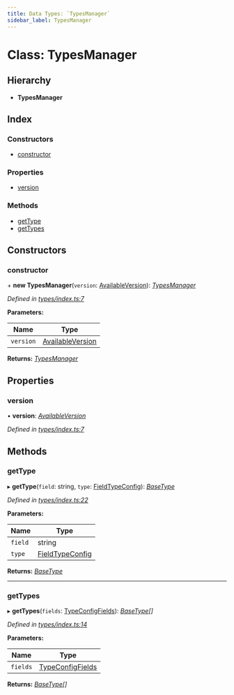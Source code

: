 ```yaml
---
title: Data Types: `TypesManager`
sidebar_label: TypesManager
---
```


# Class: TypesManager

## Hierarchy

* **TypesManager**

## Index

### Constructors

* [constructor](typesmanager.md#constructor)

### Properties

* [version](typesmanager.md#version)

### Methods

* [getType](typesmanager.md#gettype)
* [getTypes](typesmanager.md#gettypes)

## Constructors

###  constructor

\+ **new TypesManager**(`version`: [AvailableVersion](../overview.md#availableversion)): *[TypesManager](typesmanager.md)*

*Defined in [types/index.ts:7](https://github.com/terascope/teraslice/blob/d2d877b60/packages/data-types/src/types/index.ts#L7)*

**Parameters:**

Name | Type |
------ | ------ |
`version` | [AvailableVersion](../overview.md#availableversion) |

**Returns:** *[TypesManager](typesmanager.md)*

## Properties

###  version

• **version**: *[AvailableVersion](../overview.md#availableversion)*

*Defined in [types/index.ts:7](https://github.com/terascope/teraslice/blob/d2d877b60/packages/data-types/src/types/index.ts#L7)*

## Methods

###  getType

▸ **getType**(`field`: string, `type`: [FieldTypeConfig](../overview.md#fieldtypeconfig)): *[BaseType](basetype.md)*

*Defined in [types/index.ts:22](https://github.com/terascope/teraslice/blob/d2d877b60/packages/data-types/src/types/index.ts#L22)*

**Parameters:**

Name | Type |
------ | ------ |
`field` | string |
`type` | [FieldTypeConfig](../overview.md#fieldtypeconfig) |

**Returns:** *[BaseType](basetype.md)*

___

###  getTypes

▸ **getTypes**(`fields`: [TypeConfigFields](../overview.md#typeconfigfields)): *[BaseType](basetype.md)[]*

*Defined in [types/index.ts:14](https://github.com/terascope/teraslice/blob/d2d877b60/packages/data-types/src/types/index.ts#L14)*

**Parameters:**

Name | Type |
------ | ------ |
`fields` | [TypeConfigFields](../overview.md#typeconfigfields) |

**Returns:** *[BaseType](basetype.md)[]*
